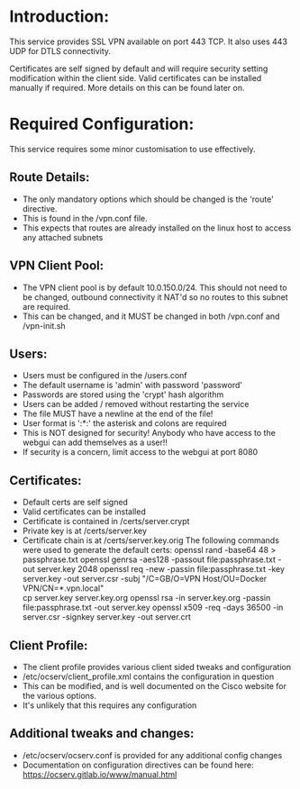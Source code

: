 
# Introduction:
This service provides SSL VPN available on port 443 TCP. It also uses 443 UDP for DTLS connectivity.

Certificates are self signed by default and will require security setting modification within the client side. 
Valid certificates can be installed manually if required. More details on this can be found later on.


# Required Configuration:
This service requires some minor customisation to use effectively.

## Route Details:
* The only mandatory options which should be changed is the 'route' directive.
* This is found in the /vpn.conf file.
* This expects that routes are already installed on the linux host to access any attached subnets

## VPN Client Pool:
* The VPN client pool is by default 10.0.150.0/24. This should not need to be changed, outbound connectivity it NAT'd so no routes to this subnet are required.
* This can be changed, and it MUST be changed in both /vpn.conf and /vpn-init.sh 

## Users:
* Users must be configured in the /users.conf
* The default username is 'admin' with password 'password'
* Passwords are stored using the 'crypt' hash algorithm
* Users can be added / removed without restarting the service
* The file MUST have a newline at the end of the file!
* User format is '<user>:*:<crypt password>' the asterisk and colons are required
* This is NOT designed for security! Anybody who have access to the webgui can add themselves as a user!!
* If security is a concern, limit access to the webgui at port 8080

## Certificates:
* Default certs are self signed
* Valid certificates can be installed
* Certificate is contained in /certs/server.crypt
* Private key is at /certs/server.key
* Certificate chain is at /certs/server.key.orig
The following commands were used to generate the default certs:
    openssl rand -base64 48 > passphrase.txt
    openssl genrsa -aes128 -passout file:passphrase.txt -out server.key 2048
    openssl req -new -passin file:passphrase.txt -key server.key -out server.csr -subj "/C=GB/O=VPN Host/OU=Docker VPN/CN=*.vpn.local" \
    cp server.key server.key.org
    openssl rsa -in server.key.org -passin file:passphrase.txt -out server.key
    openssl x509 -req -days 36500 -in server.csr -signkey server.key -out server.crt

## Client Profile:
* The client profile provides various client sided tweaks and configuration
* /etc/ocserv/client_profile.xml contains the configuration in question
* This can be modified, and is well documented on the Cisco website for the various options.
* It's unlikely that this requires any configuration

## Additional tweaks and changes:
* /etc/ocserv/ocserv.conf is provided for any additional config changes
* Documentation on configuration directives can be found here: https://ocserv.gitlab.io/www/manual.html